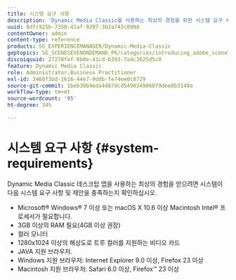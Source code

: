 ```yaml
---
title: 시스템 요구 사항
description: 'Dynamic Media Classic을 사용하는 최상의 경험을 위한 시스템 요구 사항에 대해 알아봅니다. '
uuid: 8dfc925b-7350-41af-9207-3b2a743c0998
contentOwner: admin
content-type: reference
products: SG_EXPERIENCEMANAGER/Dynamic-Media-Classic
geptopics: SG_SCENESEVENONDEMAND_PK/categories/introducing_adobe_scene7
discoiquuid: 27278fef-8b0e-41cd-b393-7a4c3625d5c0
feature: Dynamic Media Classic
role: Administrator,Business Practitioner
exl-id: 3460f3bd-1616-44e7-9ddb-fe74ee0c8729
source-git-commit: 1beb30b9eda4487dcd549034906079dee0b3149a
workflow-type: tm+mt
source-wordcount: '95'
ht-degree: 34%

---
```


# 시스템 요구 사항 {#system-requirements}

Dynamic Media Classic 데스크탑 앱을 사용하는 최상의 경험을 얻으려면 시스템이 다음 시스템 요구 사항 및 제안을 충족하는지 확인하십시오.

* Microsoft® Windows® 7 이상 또는 macOS X 10.6 이상 Macintosh Intel® 프로세서가 필요합니다.
* 3GB 이상의 RAM 필요(4GB 이상 권장)
* 컬러 모니터
* 1280x1024 이상의 해상도로 트루 컬러를 지원하는 비디오 카드
* JAVA 지원 브라우저.
* Windows 지원 브라우저: Internet Explorer 9.0 이상, Firefox 23 이상
* Macintosh 지원 브라우저: Safari 6.0 이상, Firefox™ 23 이상
